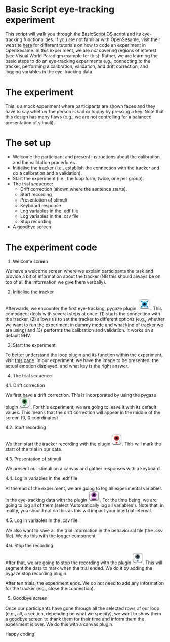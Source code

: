 # Basic Script eye-tracking experiment

This script will walk you through the BasicScript.OS script and its eye-tracking functionalities. If you are not familiar with OpenSesame, visit their website [here](https://osdoc.cogsci.nl/) for different tutorials on how to code an experiment in OpenSesame. In this experiment, we are *not* covering regions of interest (see Visual World Paradigm example for this): Rather, we are learning the basic steps to do an eye-tracking experiments e.g., connecting to the tracker, performing a calibration, validation, and drift correction, and logging variables in the eye-tracking data.

# The experiment

This is a mock experiment where participants are shown faces and they have to say whether the person is sad or happy by pressing a key. Note that this design has many flaws (e.g., we are not controlling for a balanced presentation of stimuli). 

# The set up

- Welcome the participant and present instructions about the calibration and the validation procedures.
- Initialise the tracker (i.e., establish the connection with the tracker and do a calibration and a validation).
- Start the experiment (i.e., the loop form, twice, one per group).
- The trial sequence:
  - Drift correction (shown where the sentence starts).
  - Start recording
  - Presentation of stimuli 
  - Keyboard response
  - Log variables in the .edf file
  - Log variables in the .csv file
  - Stop recording
- A goodbye screen

# The experiment code

1. Welcome screen

We have a welcome screen where we explain participants the task and provide a bit of information about the tracker (NB this should always be on top of all the information we give them verbally).

2. Initialise the tracker

Afterwards, we encounter the first eye-tracking, pygaze plugin: ![](images/plugincalibration.JPG). This component deals with several steps at once: (1) starts the connection with the tracker, (2) allows us to set the tracker to different options (e.g., whether we want to run the experiment in dummy mode and what kind of tracker we are using) and (3) performs the calibration and validation. It works on a default 9HV.

3. Start the experiment 

To better understand the loop plugin and its function within the experiment, visit [this page](https://osdoc.cogsci.nl/4.0/manual/structure/loop/). In our experiment, we have the image to be presented, the actual emotion displayed, and what key is the right answer.

4. The trial sequence

4.1. Drift correction

  We first have a drift correction. This is incorporated by using the pygaze plugin ![](images/plugindrift.JPG). For this experiment, we are going to leave it with its default values. This means that the drift correction will appear in the middle of the screen (0, 0 coordinates)

4.2. Start recording

We then start the tracker recording with the plugin ![](images/pluginrecord.JPG). This will mark the start of the trial in our data.

4.3. Presentation of stimuli

We present our stimuli on a canvas and gather responses with a keyboard.

4.4. Log in variables in the .edf file

At the end of the experiment, we are going to log all experimental variables in the eye-tracking data with the plugin ![](images/pluginlog.JPG). For the time being, we are going to log all of them (select 'Automatically log all variables'). Note that, in reality, you should not do this as this will impact your intertrial interval.

4.5. Log in variables in the .csv file

We also want to save all the trial information in the behavioural file (the .csv file). We do this with the logger component.

4.6. Stop  the recording

After that, we are going to stop the recording with the plugin ![](images/pluginstop.JPG). This will segment the data to mark when the trial ended. We do it by adding the pygaze stop recording plugin.

After ten trials, the experiment ends. We do not need to add any information for the tracker (e.g., close the connection).

5. Goodbye screen

Once our participants have gone through all the selected rows of our loop (e.g., all, a section, depending on what we specify), we want to show them a goodbye screen to thank them for their time and inform them the experiment is over. We do this with a canvas plugin.

Happy coding!